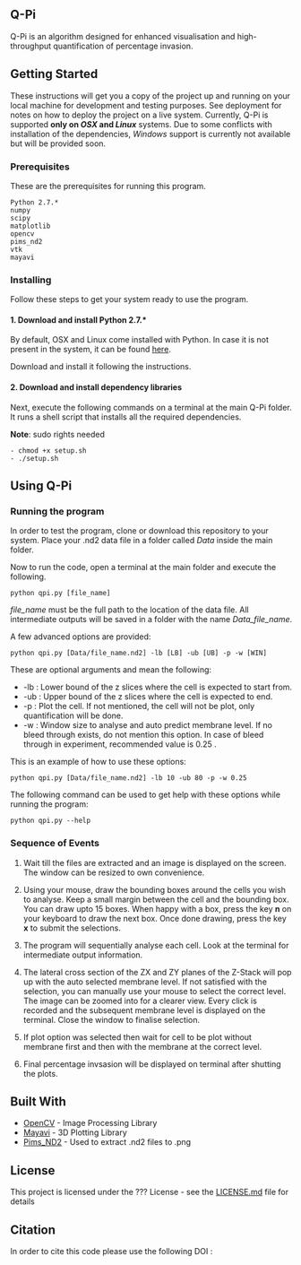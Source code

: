 ## Q-Pi

Q-Pi is an algorithm designed for enhanced visualisation and high-throughput quantification of percentage invasion.

## Getting Started

These instructions will get you a copy of the project up and running on your local machine for development and testing purposes. See deployment for notes on how to deploy the project on a live system. Currently, Q-Pi is supported **only on *OSX* and *Linux*** systems. Due to some conflicts with installation of the dependencies, *Windows* support is currently not available but will be provided soon.

### Prerequisites

These are the prerequisites for running this program.

```
Python 2.7.*
numpy
scipy
matplotlib
opencv
pims_nd2
vtk
mayavi
```

### Installing

Follow these steps to get your system ready to use the program.

#### 1. Download and install Python 2.7.* 
	
By default, OSX and Linux come installed with Python. In case it is not present in the system, it can be found [here](https://www.python.org/downloads/release/python-2714/).

Download and install it following the instructions.

#### 2. Download and install dependency libraries
Next, execute the following commands on a terminal at the main Q-Pi folder. It runs a shell script that installs all the required dependencies.

**Note**: sudo rights needed

```
- chmod +x setup.sh
- ./setup.sh
```

## Using Q-Pi

### Running the program

In order to test the program, clone or download this repository to your system. Place your .nd2 data file in a folder called *Data* inside the main folder. 

Now to run the code, open a terminal at the main folder and execute the following.

```
python qpi.py [file_name]
```

*file_name* must be the full path to the location of the data file. All intermediate outputs will be saved in a folder with the name *Data_file_name*.

A few advanced options are provided:

```
python qpi.py [Data/file_name.nd2] -lb [LB] -ub [UB] -p -w [WIN]
```

These are optional arguments and mean the following:
+ -lb : Lower bound of the z slices where the cell is expected to start from.
+ -ub : Upper bound of the z slices where the cell is expected to end.
+ -p : Plot the cell. If not mentioned, the cell will not be plot, only quantification will be done.
+ -w : Window size to analyse and auto predict membrane level. If no bleed through exists, do not mention this option. In case of 	bleed through in experiment, recommended value is 0.25 .

This is an example of how to use these options:

```
python qpi.py [Data/file_name.nd2] -lb 10 -ub 80 -p -w 0.25
```

The following command can be used to get help with these options while running the program:

```
python qpi.py --help
```


### Sequence of Events

1. Wait till the files are extracted and an image is displayed on the screen. The window can be resized to own convenience.

2. Using your mouse, draw the bounding boxes around the cells you wish to analyse. Keep a small margin between the cell and the bounding box. You can draw upto 15 boxes. When happy with a box, press the key **n** on your keyboard to draw the next box. Once done drawing, press the key **x** to submit the selections.

3. The program will sequentially analyse each cell. Look at the terminal for intermediate output information. 

4. The lateral cross section of the ZX and ZY planes of the Z-Stack will pop up with the auto selected membrane level. If not satisfied with the selection, you can manually use your mouse to select the correct level. The image can be zoomed into for a clearer view. Every click is recorded and the subsequent membrane level is displayed on the terminal. Close the window to finalise selection.

5. If plot option was selected then wait for cell to be plot without membrane first and then with the membrane at the correct level.

6. Final percentage invsasion will be displayed on terminal after shutting the plots.

## Built With

* [OpenCV](https://opencv.org/) - Image Processing Library
* [Mayavi](http://docs.enthought.com/mayavi/mayavi/) - 3D Plotting Library
* [Pims_ND2](https://github.com/soft-matter/pims_nd2/) - Used to extract .nd2 files to .png

## License

This project is licensed under the ??? License - see the [LICENSE.md](LICENSE.md) file for details

## Citation

In order to cite this code please use the following DOI : 